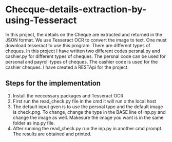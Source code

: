 # Checque-details-extraction-by-using-Tesseract

In this project, the details on the Cheque are extracted and returned in the JSON format. We use Tesseract OCR to convert the image to text. 
One must download tesseract to use this program. There are different types of cheques. In this project I have written two different codes persnal.py and cashier.py for different types of cheques.
The persnal code can be used for personal and payroll types of cheques. The cashier code is used for the cashier cheques. 
I have created a RESTApi for the project.

## Steps for the implementation

1. Install the neccessary packages and Tesseract OCR
2. First run the read_check.py file in the cmd it will run o the local host
3. The default input gven is to use the persnal type and the default image is check.png. To change, change the type in the BASE line of inp.py and change the image as well. Makesure the image you want is in the same folder as inp.py file.
4. After running the read_check.py run the inp.py in another cmd prompt. The results are obtained and printed. 
